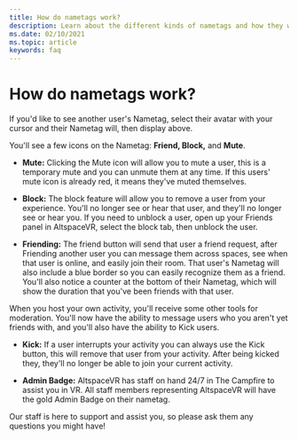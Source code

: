 ```yaml
---
title: How do nametags work?
description: Learn about the different kinds of nametags and how they work in AltspaceVR.
ms.date: 02/10/2021
ms.topic: article
keywords: faq
---
```


# How do nametags work?

If you'd like to see another user's Nametag, select their avatar with your cursor and their Nametag will, then display above.

You'll see a few icons on the Nametag: **Friend, Block,** and **Mute**.

* **Mute:** Clicking the Mute icon will allow you to mute a user, this is a temporary mute and you can unmute them at any time. If this users' mute icon is already red, it means they've muted themselves.

* **Block:** The block feature will allow you to remove a user from your experience. You'll no longer see or hear that user, and they'll no longer see or hear you. If you need to unblock a user, open up your Friends panel in AltspaceVR, select the block tab, then unblock the user.

* **Friending:** The friend button will send that user a friend request, after Friending another user you can message them across spaces, see when that user is online, and easily join their room. That user's Nametag will also include a blue border so you can easily recognize them as a friend. You'll also notice a counter at the bottom of their Nametag, which will show the duration that you've been friends with that user.

When you host your own activity, you'll receive some other tools for moderation. You'll now have the ability to message users who you aren't yet friends with, and you'll also have the ability to Kick users.

* **Kick:** If a user interrupts your activity you can always use the Kick button, this will remove that user from your activity. After being kicked they, they'll no longer be able to join your current activity. 

* **Admin Badge:** AltspaceVR has staff on hand 24/7 in The Campfire to assist you in VR. All staff members representing AltspaceVR will have the gold Admin Badge on their nametag.

Our staff is here to support and assist you, so please ask them any questions you might have! 
